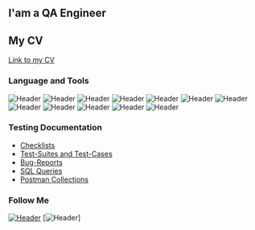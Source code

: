 ## I'am a QA Engineer

## My CV
[Link to my CV](https://docs.google.com/document/d/10Eb2p-pgXSqdyUAGnNWvUKBmc7e5LfU_/edit?usp=drive_link&ouid=113728595963559677815&rtpof=true&sd=true)

### Language and Tools
![Header](https://img.shields.io/badge/Jira-090909?style=for-the-badge&logo=jira&logoColor=136be1)
![Header](https://img.shields.io/badge/Postman-090909?style=for-the-badge&logo=postman&logoColor=f76935)
![Header](https://img.shields.io/badge/ChromeDevTools-090909?style=for-the-badge&logo=googlechrome&logoColor=2674f2)
![Header](https://img.shields.io/badge/Figma-090909?style=for-the-badge&logo=figma&logoColor=7d5fa6)
![Header](https://img.shields.io/badge/CharlesProxy-090909?style=for-the-badge&logo=charlesproxy&logoColor=8cc4d7)
![Header](https://img.shields.io/badge/SOAPUI-090909?style=for-the-badge&logo=charlesproxy&logoColor=8cc4d7)
![Header](https://img.shields.io/badge/Qase.io-090909?style=for-the-badge&logo=charlesproxy&logoColor=8cc4d7)
![Header](https://img.shields.io/badge/Trello-090909?style=for-the-badge&logo=charlesproxy&logoColor=8cc4d7)
![Header](https://img.shields.io/badge/Confluence-090909?style=for-the-badge&logo=charlesproxy&logoColor=8cc4d7)
![Header](https://img.shields.io/badge/Sitechco-090909?style=for-the-badge&logo=charlesproxy&logoColor=8cc4d7)
![Header](https://img.shields.io/badge/SQL-090909?style=for-the-badge&logo=charlesproxy&logoColor=8cc4d7)
![Header](https://img.shields.io/badge/Checkvist-090909?style=for-the-badge&logo=charlesproxy&logoColor=8cc4d7)


### Testing Documentation

- [Checklists](https://github.com/Akiaan/Checklists.git)
- [Test-Suites and Test-Cases](https://github.com/Akiaan/Test-cases.git)
- [Bug-Reports]()
- [SQL Queries]()
- [Postman Collections]()

### Follow Me
[![Header](https://img.shields.io/badge/Telegram-090909?style=for-the-badge&logo=telegram&logoColor=31a5db)](https://t.me/@akiants)
[![Header](https://img.shields.io/badge/Instagram-090909?style=for-the-badge&logo=instagram&logoColor=9939a3)]
